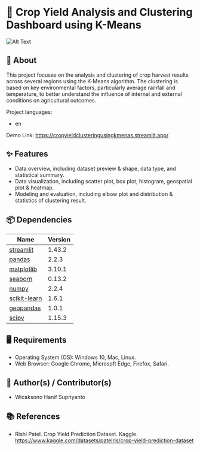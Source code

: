 # 🌾 Crop Yield Analysis and Clustering Dashboard using K-Means

![Alt Text](assets/thumbnail_linreg.png)

## 🔎 About
This project focuses on the analysis and clustering of crop harvest results across several regions using the K-Means algorithm. The clustering is based on key environmental factors, particularly average rainfall and temperature, to better understand the influence of internal and external conditions on agricultural outcomes.

Project languages:
* en

Demo Link:
https://cropyieldclusteringusingkmenas.streamlit.app/

## ✨ Features
* Data overview, including dataset preview & shape, data type, and statistical summary.
* Data visualization, including scatter plot, box plot, histogram, geospatial plot & heatmap.
* Modeling and evaluation, including elbow plot and distribution & statistics of clustering result.
  
## 📦 Dependencies
|  Name  |  Version  |
|--------|-----------|
|[streamlit](https://pypi.org/project/streamlit/)|1.43.2|
|[pandas](https://pypi.org/project/pandas/)|2.2.3|
|[matplotlib](https://pypi.org/project/matplotlib/)|3.10.1|
|[seaborn](https://pypi.org/project/seaborn/)|0.13.2|
|[numpy](https://pypi.org/project/numpy/)|2.2.4|
|[scikit-learn](https://pypi.org/project/scikit-learn/)|1.6.1|
|[geopandas](https://pypi.org/project/geopandas/)|1.0.1|
|[scipy](https://pypi.org/project/scipy/)|1.15.3|

## 🖥️ Requirements
* Operating System (OS): Windows 10, Mac, Linux.
* Web Browser: Google Chrome, Microsoft Edge, Firefox, Safari.

## 🥼 Author(s) / Contributor(s)
* Wicaksono Hanif Supriyanto

## 📚 References
* Rishi Patel. Crop Yield Prediction Dataset. Kaggle. https://www.kaggle.com/datasets/patelris/crop-yield-prediction-dataset
